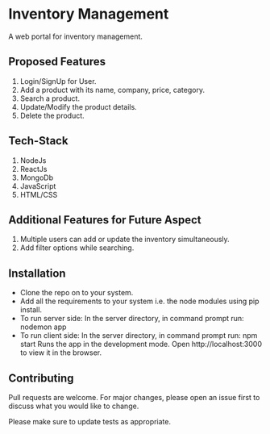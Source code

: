 # Inventory Management

A web portal for inventory management. 

## Proposed Features
1. Login/SignUp for User.
2. Add a product with its name, company, price, category.
3. Search a product.
4. Update/Modify the product details.
5. Delete the product.

## Tech-Stack
1. NodeJs
2. ReactJs
3. MongoDb
4. JavaScript
5. HTML/CSS

## Additional Features for Future Aspect
1. Multiple users can add or update the inventory simultaneously.
2. Add filter options while searching. 

## Installation
- Clone the repo on to your system.
- Add all the requirements to your system i.e. the node modules using pip install.
- To run server side:
In the server directory, in command prompt run: nodemon app
- To run client side:
In the server directory, in command prompt run:
npm start
Runs the app in the development mode.
Open http://localhost:3000 to view it in the browser.

## Contributing
Pull requests are welcome. For major changes, please open an issue first to discuss what you would like to change.

Please make sure to update tests as appropriate.